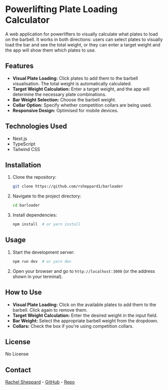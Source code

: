 # Powerlifting Plate Loading Calculator

A web application for powerlifters to visually calculate what plates to load on the barbell.  It works in both directions: users can select plates to visually load the bar and see the total weight, or they can enter a target weight and the app will show them which plates to use.

## Features

*   **Visual Plate Loading:** Click plates to add them to the barbell visualisation.  The total weight is automatically calculated.
*   **Target Weight Calculation:** Enter a target weight, and the app will determine the necessary plate combinations.
*   **Bar Weight Selection:** Choose the barbell weight.
*   **Collar Option:** Specify whether competition collars are being used.
*   **Responsive Design:** Optimised for mobile devices.

## Technologies Used

*   Next.js
*   TypeScript
*   Tailwind CSS

## Installation

1.  Clone the repository:

    ```bash
    git clone https://github.com/rsheppard1/barloader
    ```

2.  Navigate to the project directory:

    ```bash
    cd barloader
    ```

3.  Install dependencies:

    ```bash
    npm install  # or yarn install
    ```

## Usage

1.  Start the development server:

    ```bash
    npm run dev  # or yarn dev
    ```

2.  Open your browser and go to `http://localhost:3000` (or the address shown in your terminal).

## How to Use

*   **Visual Plate Loading:** Click on the available plates to add them to the barbell. Click again to remove them.
*   **Target Weight Calculation:** Enter the desired weight in the input field.
*   **Bar Weight:** Select the appropriate barbell weight from the dropdown.
*   **Collars:** Check the box if you're using competition collars.

## License

No License

## Contact

[Rachel Sheppard](mailto:rshepp261@gmail.com) - [GitHub](https://github.com/rsheppard1) - [Repo](https://github.com/rsheppard1/barloader)